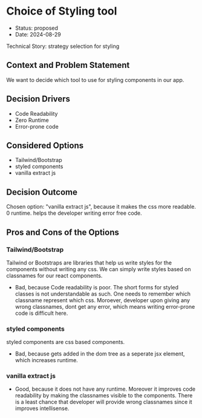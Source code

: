 # Choice of Styling tool

* Status: proposed
* Date: 2024-08-29

Technical Story: strategy selection for styling

## Context and Problem Statement

We want to decide which tool to use for styling components in our app.

## Decision Drivers

* Code Readability
* Zero Runtime
* Error-prone code

## Considered Options

* Tailwind/Bootstrap
* styled components
* vanilla extract js

## Decision Outcome

Chosen option: "vanilla extract js", because it makes the css more readable. 0 runtime. helps the developer writing error free code.

## Pros and Cons of the Options

### Tailwind/Bootstrap

Tailwind or Bootstraps are libraries that help us write styles for the components without writing any css. We can simply write styles based on classnames for our react components.

* Bad, because Code readability is poor. The short forms for styled classes is not understandable as such. One needs to remember which classname represent which css. Moroever, developer upon giving any wrong classnames, dont get any error, which means writing error-prone code is difficult here.

### styled components

styled components are css based components.

* Bad, because gets added in the dom tree as a seperate jsx element, which increases runtime.

### vanilla extract js

* Good, because it does not have any runtime. Moreover it improves code readability by making  the classnames visible to the components. There is a least chance that developer will provide wrong classnames since it improves intellisense.
